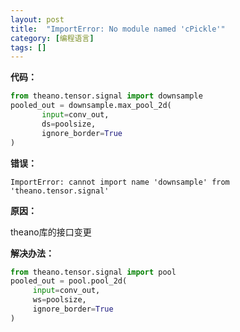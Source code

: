 ```yaml
---
layout: post
title:  "ImportError: No module named 'cPickle'"
category: [编程语言]
tags: []
---
```


**代码：**  
  
```python
from theano.tensor.signal import downsample
pooled_out = downsample.max_pool_2d(
       input=conv_out,
       ds=poolsize,
       ignore_border=True
)
```

**错误：**  

```
ImportError: cannot import name 'downsample' from 'theano.tensor.signal'
```

<!-- more -->

**原因：**  

theano库的接口变更

**解决办法：**  
 
```python
from theano.tensor.signal import pool
pooled_out = pool.pool_2d(
     input=conv_out,
     ws=poolsize,
     ignore_border=True
)
```